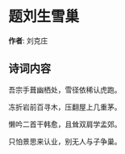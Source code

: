 # 题刘生雪巢

**作者**: 刘克庄

## 诗词内容

吾宗手葺幽栖处，雪径依稀认虎跑。

冻折岩前百寻木，压翻屋上几重茅。

懒吟二首干韩愈，且耸双肩学孟郊。

只怕景思来认业，别无人与子争巢。

